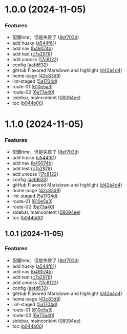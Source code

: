 # 1.0.0 (2024-11-05)


### Features

* 配置hmr，但是失败了 ([8ef703d](https://github.com/Moqizhongyuan/cli/commit/8ef703dc54978e6defe00f0fc6e0bac449419570))
* add husky ([a544f61](https://github.com/Moqizhongyuan/cli/commit/a544f61a0823745d1494716ca277630bcfed4f89))
* add nav ([b49074b](https://github.com/Moqizhongyuan/cli/commit/b49074bbb050bea052f5e873674d6ef778e95aab))
* add test ([c7a2978](https://github.com/Moqizhongyuan/cli/commit/c7a2978dd1b3e4383c7d8688de59f893a0cbf659))
* add unocss ([17c8122](https://github.com/Moqizhongyuan/cli/commit/17c8122c1493af6d6516ae93629dffcabc7c0526))
* config ([aafd632](https://github.com/Moqizhongyuan/cli/commit/aafd632918e59b434c7c2b47d9a4708ae8abf9d8))
* gitHub Flavored Markdown and highlight ([d42a4d4](https://github.com/Moqizhongyuan/cli/commit/d42a4d4a4c0556a3528b026094939245e6e945c6))
* home-page ([42c83d9](https://github.com/Moqizhongyuan/cli/commit/42c83d932538b74859a2b54553821131521f4c99))
* lint-staged ([5a1704d](https://github.com/Moqizhongyuan/cli/commit/5a1704dfb321cd52d84273e69d824c5824af9e16))
* route-01 ([610e5a3](https://github.com/Moqizhongyuan/cli/commit/610e5a38ee221136921b5f0cf98945646267febc))
* route-02 ([6e73a40](https://github.com/Moqizhongyuan/cli/commit/6e73a400b2d56dddbf318da2ff4e9a7a17242187))
* sidebar, maincontent ([08094ee](https://github.com/Moqizhongyuan/cli/commit/08094eedfc0ff30c370b1e07012404613d31b2bd))
* toc ([b044b00](https://github.com/Moqizhongyuan/cli/commit/b044b00e368e299e29bb8f76555fad2b668a8c4f))



# 1.1.0 (2024-11-05)


### Features

* 配置hmr，但是失败了 ([8ef703d](https://github.com/Moqizhongyuan/cli/commit/8ef703dc54978e6defe00f0fc6e0bac449419570))
* add husky ([a544f61](https://github.com/Moqizhongyuan/cli/commit/a544f61a0823745d1494716ca277630bcfed4f89))
* add nav ([b49074b](https://github.com/Moqizhongyuan/cli/commit/b49074bbb050bea052f5e873674d6ef778e95aab))
* add test ([c7a2978](https://github.com/Moqizhongyuan/cli/commit/c7a2978dd1b3e4383c7d8688de59f893a0cbf659))
* add unocss ([17c8122](https://github.com/Moqizhongyuan/cli/commit/17c8122c1493af6d6516ae93629dffcabc7c0526))
* config ([aafd632](https://github.com/Moqizhongyuan/cli/commit/aafd632918e59b434c7c2b47d9a4708ae8abf9d8))
* gitHub Flavored Markdown and highlight ([d42a4d4](https://github.com/Moqizhongyuan/cli/commit/d42a4d4a4c0556a3528b026094939245e6e945c6))
* home-page ([42c83d9](https://github.com/Moqizhongyuan/cli/commit/42c83d932538b74859a2b54553821131521f4c99))
* lint-staged ([5a1704d](https://github.com/Moqizhongyuan/cli/commit/5a1704dfb321cd52d84273e69d824c5824af9e16))
* route-01 ([610e5a3](https://github.com/Moqizhongyuan/cli/commit/610e5a38ee221136921b5f0cf98945646267febc))
* route-02 ([6e73a40](https://github.com/Moqizhongyuan/cli/commit/6e73a400b2d56dddbf318da2ff4e9a7a17242187))
* sidebar, maincontent ([08094ee](https://github.com/Moqizhongyuan/cli/commit/08094eedfc0ff30c370b1e07012404613d31b2bd))
* toc ([b044b00](https://github.com/Moqizhongyuan/cli/commit/b044b00e368e299e29bb8f76555fad2b668a8c4f))



## 1.0.1 (2024-11-05)


### Features

* 配置hmr，但是失败了 ([8ef703d](https://github.com/Moqizhongyuan/cli/commit/8ef703dc54978e6defe00f0fc6e0bac449419570))
* add husky ([a544f61](https://github.com/Moqizhongyuan/cli/commit/a544f61a0823745d1494716ca277630bcfed4f89))
* add nav ([b49074b](https://github.com/Moqizhongyuan/cli/commit/b49074bbb050bea052f5e873674d6ef778e95aab))
* add test ([c7a2978](https://github.com/Moqizhongyuan/cli/commit/c7a2978dd1b3e4383c7d8688de59f893a0cbf659))
* add unocss ([17c8122](https://github.com/Moqizhongyuan/cli/commit/17c8122c1493af6d6516ae93629dffcabc7c0526))
* config ([aafd632](https://github.com/Moqizhongyuan/cli/commit/aafd632918e59b434c7c2b47d9a4708ae8abf9d8))
* gitHub Flavored Markdown and highlight ([d42a4d4](https://github.com/Moqizhongyuan/cli/commit/d42a4d4a4c0556a3528b026094939245e6e945c6))
* home-page ([42c83d9](https://github.com/Moqizhongyuan/cli/commit/42c83d932538b74859a2b54553821131521f4c99))
* lint-staged ([5a1704d](https://github.com/Moqizhongyuan/cli/commit/5a1704dfb321cd52d84273e69d824c5824af9e16))
* route-01 ([610e5a3](https://github.com/Moqizhongyuan/cli/commit/610e5a38ee221136921b5f0cf98945646267febc))
* route-02 ([6e73a40](https://github.com/Moqizhongyuan/cli/commit/6e73a400b2d56dddbf318da2ff4e9a7a17242187))
* sidebar, maincontent ([08094ee](https://github.com/Moqizhongyuan/cli/commit/08094eedfc0ff30c370b1e07012404613d31b2bd))
* toc ([b044b00](https://github.com/Moqizhongyuan/cli/commit/b044b00e368e299e29bb8f76555fad2b668a8c4f))



